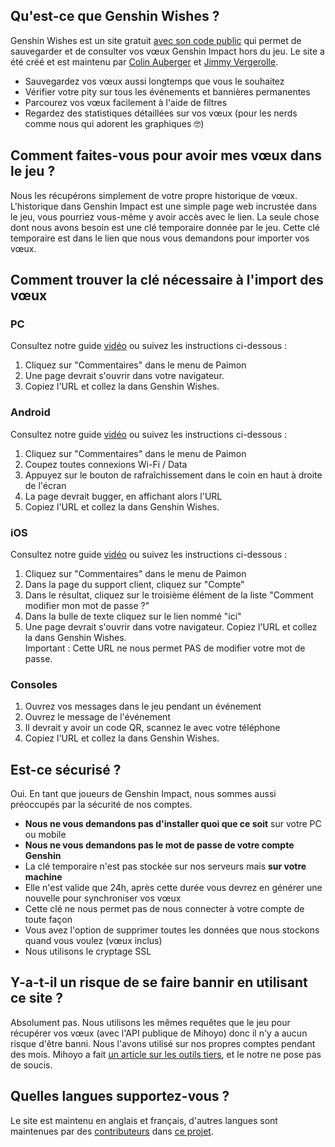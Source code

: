 ## Qu'est-ce que Genshin Wishes ?
Genshin Wishes est un site gratuit [avec son code public](https://github.com/genshin-wishes) qui permet de sauvegarder et de consulter vos vœux Genshin Impact hors du jeu. Le site a été créé et est maintenu par [Colin Auberger](https://www.linkedin.com/in/colin-auberger/) et [Jimmy Vergerolle](https://vergerolle.fr).

- Sauvegardez vos vœux aussi longtemps que vous le souhaitez
- Vérifier votre pity sur tous les événements et bannières permanentes
- Parcourez vos vœux facilement à l'aide de filtres
- Regardez des statistiques détaillées sur vos vœux (pour les nerds comme nous qui adorent les graphiques 🤓)

## Comment faites-vous pour avoir mes vœux dans le jeu ?
Nous les récupérons simplement de votre propre historique de vœux. L'historique dans Genshin Impact est une simple page web incrustée dans le jeu, vous pourriez vous-même y avoir accès avec le lien. La seule chose dont nous avons besoin est une clé temporaire donnée par le jeu.  Cette clé temporaire est dans le lien que nous vous demandons pour importer vos vœux.

## Comment trouver la clé nécessaire à l'import des vœux
### PC
Consultez notre guide [vidéo](https://www.youtube.com/watch?v=a16X0R_rSZc) ou suivez les instructions ci-dessous :
1) Cliquez sur "Commentaires" dans le menu de Paimon
2) Une page devrait s'ouvrir dans votre navigateur.
3) Copiez l'URL et collez la dans Genshin Wishes.

### Android
Consultez notre guide [vidéo](https://www.youtube.com/watch?v=hok0jCjSrjo) ou suivez les instructions ci-dessous :
1) Cliquez sur "Commentaires" dans le menu de Paimon
2) Coupez toutes connexions Wi-Fi / Data
3) Appuyez sur le bouton de rafraîchissement dans le coin en haut à droite de l'écran
4) La page devrait bugger, en affichant alors l'URL
5) Copiez l'URL et collez la dans Genshin Wishes.

### iOS
Consultez notre guide [vidéo](https://www.youtube.com/watch?v=HW8nywx9Tio) ou suivez les instructions ci-dessous :
1) Cliquez sur "Commentaires" dans le menu de Paimon
2) Dans la page du support client, cliquez sur "Compte"
3) Dans le résultat, cliquez sur le troisième élément de la liste "Comment modifier mon mot de passe ?"
4) Dans la bulle de texte cliquez sur le lien nommé "ici"
5) Une page devrait s'ouvrir dans votre navigateur. Copiez l'URL et collez la dans Genshin Wishes.  
   Important : Cette URL ne nous permet PAS de modifier votre mot de passe.

### Consoles
1) Ouvrez vos messages dans le jeu pendant un événement
2) Ouvrez le message de l'événement
3) Il devrait y avoir un code QR, scannez le avec votre téléphone
4) Copiez l'URL et collez la dans Genshin Wishes.

## Est-ce sécurisé ?
Oui. En tant que joueurs de Genshin Impact, nous sommes aussi préoccupés par la sécurité de nos comptes.
- **Nous ne vous demandons pas d'installer quoi que ce soit** sur votre PC ou mobile
- **Nous ne vous demandons pas le mot de passe de votre compte Genshin**
- La clé temporaire n'est pas stockée sur nos serveurs mais **sur votre machine**
- Elle n'est valide que 24h, après cette durée vous devrez en générer une nouvelle pour synchroniser vos vœux
- Cette clé ne nous permet pas de nous connecter à votre compte de toute façon
- Vous avez l'option de supprimer toutes les données que nous stockons quand vous voulez (vœux inclus)
- Nous utilisons le cryptage SSL

## Y-a-t-il un risque de se faire bannir en utilisant ce site ?
Absolument pas. Nous utilisons les mêmes requêtes que le jeu pour récupérer vos vœux (avec l'API publique de Mihoyo) donc il n'y a aucun risque d'être banni. Nous l'avons utilisé sur nos propres comptes pendant des mois. Mihoyo a fait [un article sur les outils tiers](https://genshin.mihoyo.com/fr/news/detail/5767), et le notre ne pose pas de soucis.


## Quelles langues supportez-vous ?
Le site est maintenu en anglais et français, d'autres langues sont maintenues par des [contributeurs](https://github.com/genshin-wishes/genshin-wishes-i18n/blob/main/CONTRIBUTORS.md) dans [ce projet](https://github.com/genshin-wishes/genshin-wishes-i18n).
